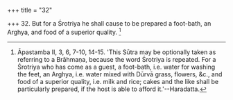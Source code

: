 +++
title = "32"

+++
32. But for a Śrotriya he shall cause to be prepared a foot-bath, an Arghya, and food of a superior quality. [^28] 


[^28]:  Āpastamba II, 3, 6, 7-10, 14-15. 'This Sūtra may be optionally taken as referring to a Brāhmaṇa, because the word Śrotriya is repeated. For a Śrotriya who has come as a guest, a foot-bath, i.e. water for washing the feet, an Arghya, i.e. water mixed with Dūrvā grass, flowers, &c., and food of a superior quality, i.e. milk and rice; cakes and the like shall be particularly prepared, if the host is able to afford it.'--Haradatta.
